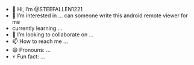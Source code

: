 - 👋 Hi, I’m @STEEFALLEN1221
- 👀 I’m interested in ... can someone write this android remote viewer for me
- currently learning ...
- 💞️ I’m looking to collaborate on ...
- 📫 How to reach me ...
- 😄 Pronouns: ...
- ⚡ Fun fact: ...

<!---
STEEFALLEN1221/STEEFALLEN1221 is a ✨ special ✨ repository because its `README.md` (this file) appears on your GitHub profile.
You can click the Preview link to take a look at your changes.
--->

